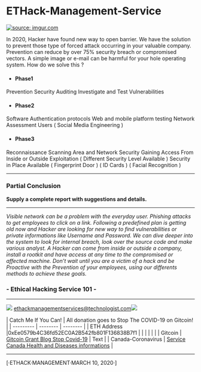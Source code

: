 # ETHack-Management-Service


<a href="https://imgur.com/q3G3dNh"><img src="https://i.imgur.com/q3G3dNh.png" title="source: imgur.com" /></a>


In 2020, Hacker have found new way to open barrier. We have the solution to prevent those type of forced attack occurring in your valuable company. Prevention can reduce by over 75% security breach or compromised vectors. A simple image or e-mail can be harmful for your hole operating system. How do we solve this ?

- #### Phase1
Prevention
Security Auditing
Investigate and Test Vulnerabilities 
- #### Phase2
Software Authentication protocols
Web and mobile platform testing
Network Assessment
Users ( Social Media Engineering )
- #### Phase3
Reconnaissance 
Scanning Area and Network Security
Gaining Access From Inside or Outside
Exploitation  ( Different Security Level Available )
Security in Place Available ( Fingerprint Door ) (  ID Cards ) ( Facial Recognition )

____________________________________

### Partial Conclusion

__Supply a complete report with suggestions and details.__ 

____________________________________

_Visible network can be a problem with the everyday user. Phishing attacks to get employees to click on a link. Following a predefined plan is getting old now and Hacker are looking for new way to find vulnerabilities or private informations like Username and Password. We can dive deeper into the system to look for internal breach, look over the source code and make various analyst. A Hacker can come from inside or outside a company, install a rootkit and have access at any time to the compromised or affected machine. Don’t wait until you are a victim of a hack and be Proactive with the Prevention of your employees, using our differents methods to achieve these goals._


###  - Ethical Hacking Service 101 -

_________________________

 ![](https://i.imgur.com/wh9Xtzv.jpg)  ethackmanagementservices@technologist.com[](https://wwww.facebook.com/sirlupinwatson1)![](https://i.imgur.com/PXwKJ61.png)















| Catch Me If You Can!  | All donation goes to Stop The COVID-19 on Gitcoin!  |
| --------- | -------- | -------- |
| ETH Address |0xEe0579b4C36fd52EC0A2B542fb801F136838B7f1  |  |
|  |  |  |
| Gitcoin     | [Gitcoin Grant Blog Stop Covid-19](https://)     | Text     |
| Canada-Coronavirus |  [Service Canada Health and Diseases informations](https://)  |
                       








----------------------
[·ETHACK·MANAGEMENT·MARCH 10, 2020·]